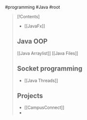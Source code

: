 #programming #Java #root

>[!Contents]
>- [[JavaFx]]
> ## Java OOP
> [[Java Arraylist]]
> [[Java Files]]
> ## Socket programming
> - [[Java Threads]]
> ## Projects
> - [[CampusConnect]]
> - 





